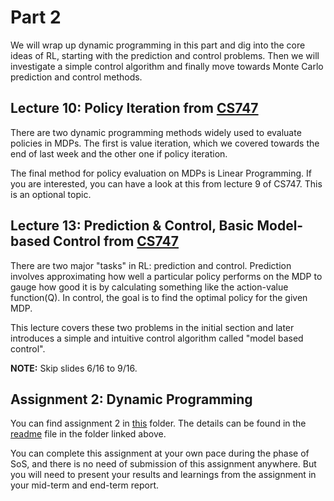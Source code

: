# Part 2

We will wrap up dynamic programming in this part and dig into the core ideas of RL, starting with the prediction and control problems. Then we will investigate a simple control algorithm and finally move towards Monte Carlo prediction and control methods.

## Lecture 10: Policy Iteration from [CS747](https://www.cse.iitb.ac.in/~shivaram/teaching/old/cs747-a2022/index.html)

There are two dynamic programming methods widely used to evaluate policies in MDPs. The first is value iteration, which we covered towards the end of last week and the other one if policy iteration.

The final method for policy evaluation on MDPs is Linear Programming. If you are interested, you can have a look at this from lecture 9 of CS747. This is an optional topic.

## Lecture 13: Prediction & Control, Basic Model-based Control from [CS747](https://www.cse.iitb.ac.in/~shivaram/teaching/old/cs747-a2022/index.html)

There are two major "tasks" in RL: prediction and control. Prediction involves approximating how well a particular policy performs on the MDP to gauge how good it is by calculating something like the action-value function(Q). In control, the goal is to find the optimal policy for the given MDP.

This lecture covers these two problems in the initial section and later introduces a simple and intuitive control algorithm called "model based control".

**NOTE:** Skip slides 6/16 to 9/16.

## Assignment 2: Dynamic Programming

You can find assignment 2 in [this](./assignment2/) folder. The details can be found in the [readme](./assignment2/README.md) file in the folder linked above.

You can complete this assignment at your own pace during the phase of SoS, and there is no need of submission of this assignment anywhere. But you will need to present your results and learnings from the assignment in your mid-term and end-term report.

